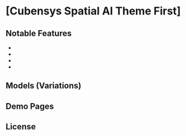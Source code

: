 # [Cubensys Spatial AI Theme First]


[1]: 
[2]: 



## Notable Features

- 
-
-
-


## Models (Variations)




## Demo Pages



## License

